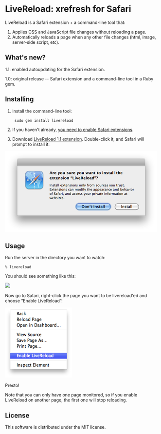 LiveReload: xrefresh for Safari
===============================

LiveReload is a Safari extension + a command-line tool that:

1. Applies CSS and JavaScript file changes without reloading a page.
2. Automatically reloads a page when any other file changes (html, image, server-side script, etc).


What's new?
-----------

1.1: enabled autoupdating for the Safari extension.

1.0: original release -- Safari extension and a command-line tool in a Ruby gem.


Installing
----------

1. Install the command-line tool:

        sudo gem install livereload

2. If you haven't already, [you need to enable Safari extensions](http://safariextensions.tumblr.com/post/680219521/post-how-to-enable-extensions-06-09-10).

3. Download [LiveReload 1.1 extension](http://github.com/downloads/mockko/livereload/LiveReload-1.1.safariextz). Double-click it, and Safari will prompt to install it:

![](http://github.com/mockko/livereload/raw/master/docs/images/safari-install-prompt.png)


Usage
-----

Run the server in the directory you want to watch:

    % livereload
    
You should see something like this:

![](http://github.com/mockko/livereload/raw/master/docs/images/livereload-server-running.png)

Now go to Safari, right-click the page you want to be livereload'ed and choose “Enable LiveReload”:

![](http://github.com/mockko/livereload/raw/master/docs/images/safari-context-menu.png)

Presto!

Note that you can only have one page monitored, so if you enable LiveReload on another page, the first one will stop reloading.


License
-------

This software is distributed under the MIT license.
